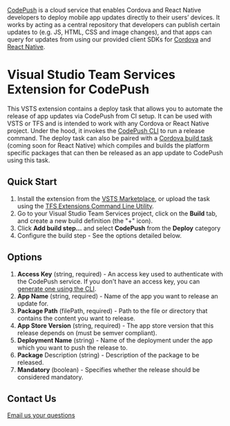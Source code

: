 [CodePush](http://microsoft.github.io/code-push/) is a cloud service that enables Cordova and React Native developers to deploy mobile app updates directly to their users’ devices. It works by acting as a central repository that developers can publish certain updates to (e.g. JS, HTML, CSS and image changes), and that apps can query for updates from using our provided client SDKs for [Cordova](https://github.com/Microsoft/cordova-plugin-code-push) and [React Native](https://github.com/Microsoft/react-native-code-push). 

# Visual Studio Team Services Extension for CodePush

This VSTS extension contains a deploy task that allows you to automate the release of app updates via CodePush from CI setup. It can be used with VSTS or TFS and is intended to work with any Cordova or React Native project. 
Under the hood, it invokes the [CodePush CLI](https://github.com/Microsoft/code-push/tree/master/cli) to run a release command. 
The deploy task can also be paired with a [Cordova build task](https://marketplace.visualstudio.com/items/ms-vsclient.cordova-extension) (coming soon for React Native) which compiles and builds the platform specific packages that can then be released as an app update to CodePush using this task.

## Quick Start

1. Install the extension from the [VSTS Marketplace](https://marketplace.visualstudio.com/items/ms-vsclient.CodePush), or upload the task using the [TFS Extensions Command Line Utility](https://www.npmjs.com/package/tfx-cli).
2. Go to your Visual Studio Team Services project, click on the **Build** tab, and create a new build definition (the "+" icon).
3. Click **Add build step...** and select **CodePush** from the **Deploy** category
4. Configure the build step - See the options detailed below.

## Options

1. **Access Key** (string, required) - An access key used to authenticate with the CodePush service. If you don't have an access key, you can [generate one using the CLI](https://github.com/Microsoft/code-push/tree/master/cli#authentication).
2. **App Name** (string, required) - Name of the app you want to release an update for.
3. **Package Path** (filePath, required) - Path to the file or directory that contains the content you want to release.
4. **App Store Version** (string, required) - The app store version that this release depends on (must be semver compliant).
5. **Deployment Name** (string) - Name of the deployment under the app which you want to push the release to.
6. **Package** Description (string) - Description of the package to be released.
7. **Mandatory** (boolean) - Specifies whether the release should be considered mandatory.

## Contact Us

[Email us your questions](mailto:codepushfeed@microsoft.com)
